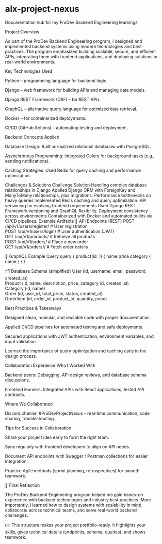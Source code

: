 # alx-project-nexus
Documentation hub for my ProDev Backend Engineering learnings

Project Overview

As part of the ProDev Backend Engineering program, I designed and implemented backend systems using modern technologies and best practices. The program emphasized building scalable, secure, and efficient APIs, integrating them with frontend applications, and deploying solutions in real-world environments.

Key Technologies Used

Python – programming language for backend logic.

Django – web framework for building APIs and managing data models.

Django REST Framework (DRF) – for REST APIs.

GraphQL – alternative query language for optimized data retrieval.

Docker – for containerized deployments.

CI/CD (GitHub Actions) – automating testing and deployment.

Backend Concepts Applied

Database Design: Built normalized relational databases with PostgreSQL.

Asynchronous Programming: Integrated Celery for background tasks (e.g., sending notifications).

Caching Strategies: Used Redis for query caching and performance optimization.

Challenges & Solutions
Challenge	Solution
Handling complex database relationships in Django	Applied Django ORM with ForeignKey and ManyToMany relationships, plus migrations.
Performance bottlenecks on heavy queries	Implemented Redis caching and query optimization.
API versioning for evolving frontend requirements	Used Django REST Framework versioning and GraphQL flexibility.
Deployment consistency across environments	Containerized with Docker and automated builds via CI/CD pipelines.
Example Artifacts
🔗 API Endpoints (REST)
POST   /api/v1/users/register/      # User registration  
POST   /api/v1/users/login/         # User authentication (JWT)  
GET    /api/v1/products/            # Retrieve all products  
POST   /api/v1/orders/              # Place a new order  
GET    /api/v1/orders/<id>/         # Fetch order details  

🔎 GraphQL Example Query
query {
  product(id: 1) {
    name
    price
    category {
      name
    }
  }
}

🗂️ Database Schema (simplified)
User (id, username, email, password, created_at)  
Product (id, name, description, price, category_id, created_at)  
Category (id, name)  
Order (id, user_id, total_price, status, created_at)  
OrderItem (id, order_id, product_id, quantity, price)  

Best Practices & Takeaways

Designed clean, modular, and reusable code with proper documentation.

Applied CI/CD pipelines for automated testing and safe deployments.

Secured applications with JWT authentication, environment variables, and input validation.

Learned the importance of query optimization and caching early in the design process.

Collaboration Experience
Who I Worked With

Backend peers: Debugging, API design reviews, and database schema discussions.

Frontend learners: Integrated APIs with React applications, tested API contracts.

Where We Collaborated

Discord channel #ProDevProjectNexus – real-time communication, code sharing, troubleshooting.

Tips for Success in Collaboration

Share your project idea early to form the right team.

Sync regularly with frontend developers to align on API needs.

Document API endpoints with Swagger / Postman collections for easier integration.

Practice Agile methods (sprint planning, retrospectives) for smooth teamwork.

📌 Final Reflection

The ProDev Backend Engineering program helped me gain hands-on experience with backend technologies and industry best practices. More importantly, I learned how to design systems with scalability in mind, collaborate across technical teams, and solve real-world backend challenges.

👉 This structure makes your project portfolio-ready. It highlights your skills, gives technical details (endpoints, schema, queries), and shows teamwork.
